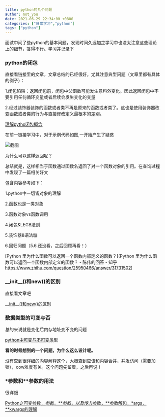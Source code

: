 ```yaml
---
title: python的几个问题
author: not_you
date: 2021-06-29 22:34:00 +0800
categories: ["日常学习","python"]
tags: ["python"]
---
```


面试中问了些python的基本问题，发现时间久远加之学习中也没太注意这些理论上的细节，答得不行。学习并记录下

### python的闭包

直接看链接里的文章，文章总结的已经很好。尤其注意典型问题（文章里都有具体的例子）：

1.闭包陷阱：返回闭包前，闭包中父函数可能发生意料外变化。因此返回闭包中不要引用任何循环变量或者后续会发生变化的变量

2.经过装饰器装饰的函数或者类不再是原来的函数或者类了。这也是使用装饰器改变函数或者类的行为与直接修改定义最根本的差别。

[理解pytho闭包概念](https://www.cnblogs.com/yssjun/p/9887239.html)

在前一链接学习中，对于示例代码如图,一开始产生了疑惑

![截图]({{site.url}}/assets/img/2021_06_29/1.png)

为什么可以这样返回呢？

总结就是，这样相当于函数通过函数名返回了对一个函数对象的引用。在查询过程中发现了一篇相关好文

包含内容参考如下：

1.python中一切皆对象的理解

2.函数也是一类对象

3.函数对象vs函数调用

4.闭包&LEGB法则

5.装饰器&语法糖

6.回归问题（5.6.还没看，之后回顾再看！）

[Python 里为什么函数可以返回一个函数内部定义的函数？](Python 里为什么函数可以返回一个函数内部定义的函数？ - 陈伟的回答 - 知乎 https://www.zhihu.com/question/25950466/answer/31731502)



### \_\_init\_\_()和new()的区别

直接看文章吧

[\_\_init\_\_()和new()的区别](https://www.cnblogs.com/shenxiaolin/p/9307496.html)



### 数据类型的可变与否

总的来说就是变化后内存地址变不变的问题

[python中可变与不可变类型](https://www.cnblogs.com/operationhome/p/9642460.html)

**看的时候想到的一个问题，为什么这么设计呢。**

没有查到很详细的内容解释这个，大概查到应该和内容合并，并发访问（需要加锁），cow难度有关。这个问题先留着，之后再说！



### \*参数和\*\*参数的用法

很详细

[Python之可变参数，*参数，**参数，以及传入*参数，**参数解包，*args，**kwargs的理解](https://blog.csdn.net/cadi2011/article/details/84871401)